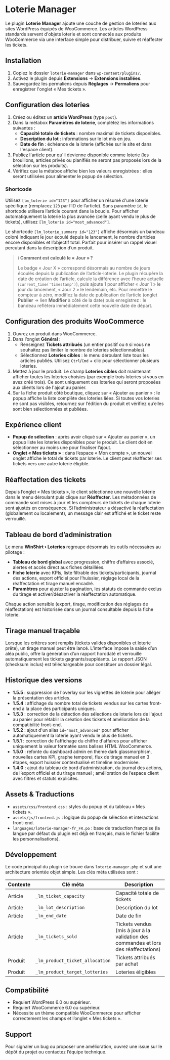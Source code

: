 # Loterie Manager

Le plugin **Loterie Manager** ajoute une couche de gestion de loteries aux sites WordPress équipés de WooCommerce. Les articles WordPress standards servent d'objets loterie et sont connectés aux produits WooCommerce via une interface simple pour distribuer, suivre et réaffecter les tickets.

## Installation

1. Copiez le dossier `loterie-manager` dans `wp-content/plugins/`.
2. Activez le plugin depuis **Extensions** → **Extensions installées**.
3. Sauvegardez les permaliens depuis **Réglages** → **Permaliens** pour enregistrer l'onglet « Mes tickets ».

## Configuration des loteries

1. Créez ou éditez un **article WordPress** (type `post`).
2. Dans la métabox **Paramètres de loterie**, complétez les informations suivantes :
   - **Capacité totale de tickets** : nombre maximal de tickets disponibles.
   - **Description du lot** : informations sur le lot mis en jeu.
   - **Date de fin** : échéance de la loterie (affichée sur le site et dans l'espace client).
3. Publiez l'article pour qu'il devienne disponible comme loterie (les brouillons, articles privés ou planifiés ne seront pas proposés lors de la sélection sur les produits).
4. Vérifiez que la métabox affiche bien les valeurs enregistrées : elles seront utilisées pour alimenter le popup de sélection.

### Shortcode

Utilisez `[lm_loterie id="123"]` pour afficher un résumé d'une loterie spécifique (remplacez `123` par l’ID de l’article). Sans paramètre `id`, le shortcode utilisera l’article courant dans la boucle. Pour afficher automatiquement la loterie la plus avancée (celle ayant vendu le plus de tickets), utilisez `[lm_loterie id="most_advanced"]`.

Le shortcode `[lm_loterie_summary id="123"]` affiche désormais un bandeau coloré indiquant le jour écoulé depuis le lancement, le nombre d’articles encore disponibles et l’objectif total. Parfait pour insérer un rappel visuel percutant dans la description d’un produit.

> ℹ️ **Comment est calculé le « Jour » ?**
>
> Le badge « Jour X » correspond désormais au nombre de jours écoulés depuis la publication de l’article-loterie. Le plugin récupère la date de création de l’article, calcule la différence avec l’heure actuelle (`current_time('timestamp')`), puis ajoute 1 pour afficher « Jour 1 » le jour du lancement, « Jour 2 » le lendemain, etc. Pour remettre le compteur à zéro, modifiez la date de publication de l’article (onglet **Publier** → lien **Modifier** à côté de la date) puis enregistrez : le bandeau reflètera immédiatement cette nouvelle date de départ.

## Configuration des produits WooCommerce

1. Ouvrez un produit dans WooCommerce.
2. Dans l’onglet **Général** :
   - Renseignez **Tickets attribués** (un entier positif ou `0` si vous ne souhaitez pas limiter le nombre de loteries sélectionnables).
   - Sélectionnez **Loteries cibles** : le menu déroulant liste tous les articles publiés. Utilisez `Ctrl`/`Cmd` + clic pour sélectionner plusieurs loteries.
3. Mettez à jour le produit. Le champ **Loteries cibles** doit maintenant afficher toutes les loteries choisies (par exemple trois loteries si vous en avez créé trois). Ce sont uniquement ces loteries qui seront proposées aux clients lors de l'ajout au panier.
4. Sur la fiche produit côté boutique, cliquez sur « Ajouter au panier » : le popup affiche la liste complète des loteries liées. Si toutes vos loteries ne sont pas visibles, retournez sur l’édition du produit et vérifiez qu’elles sont bien sélectionnées et publiées.

## Expérience client

- **Popup de sélection** : après avoir cliqué sur « Ajouter au panier », un popup liste les loteries disponibles pour le produit. Le client doit en sélectionner au moins une pour finaliser l’ajout.
- **Onglet « Mes tickets »** : dans l’espace « Mon compte », un nouvel onglet affiche le total de tickets par loterie. Le client peut réaffecter ses tickets vers une autre loterie éligible.

## Réaffectation des tickets

Depuis l’onglet « Mes tickets », le client sélectionne une nouvelle loterie dans le menu déroulant puis clique sur **Réaffecter**. Les métadonnées de commande sont mises à jour et les compteurs de tickets de chaque loterie sont ajustés en conséquence. Si l’administrateur a désactivé la réaffectation (globalement ou localement), un message clair est affiché et le ticket reste verrouillé.

## Tableau de bord d’administration

Le menu **WinShirt › Loteries** regroupe désormais les outils nécessaires au pilotage :

- **Tableau de bord global** avec progression, chiffre d’affaires associé, alertes et accès direct aux fiches détaillées.
- **Fiche loterie** avec KPIs, liste filtrable des tickets/participants, journal des actions, export officiel pour l’huissier, réglage local de la réaffectation et tirage manuel encadré.
- **Paramètres** pour ajuster la pagination, les statuts de commande exclus du tirage et activer/désactiver la réaffectation automatique.

Chaque action sensible (export, tirage, modification des réglages de réaffectation) est historisée dans un journal consultable depuis la fiche loterie.

## Tirage manuel traçable

Lorsque les critères sont remplis (tickets valides disponibles et loterie prête), un tirage manuel peut être lancé. L’interface impose la saisie d’un aléa public, offre la génération d’un rapport horodaté et verrouille automatiquement les tickets gagnants/suppléants. Le rapport JSON (checksum inclus) est téléchargeable pour constituer un dossier légal.

## Historique des versions

- **1.5.5** : suppression de l'overlay sur les vignettes de loterie pour alléger la présentation des articles.
- **1.5.4** : affichage du nombre total de tickets vendus sur les cartes front-end à la place des participants uniques.
- **1.5.3** : correction de la détection des sélections de loterie lors de l'ajout au panier pour rétablir la création des tickets et amélioration de la compatibilité front-end.
- **1.5.2** : ajout d'un alias `id="most_advanced"` pour afficher automatiquement la loterie ayant vendu le plus de tickets.
- **1.5.1** : correction de l'affichage du chiffre d'affaires pour afficher uniquement la valeur formatée sans balises HTML WooCommerce.
- **1.5.0** : refonte du dashboard admin en thème dark glassmorphism, nouvelles cartes KPI, graphe temporel, flux de tirage manuel en 3 étapes, export huissier contextualisé et timeline modernisée.
- **1.4.0** : ajout du tableau de bord d’administration, du journal des actions, de l’export officiel et du tirage manuel ; amélioration de l’espace client avec filtres et statuts explicites.

## Assets & Traductions

- `assets/css/frontend.css` : styles du popup et du tableau « Mes tickets ».
- `assets/js/frontend.js` : logique du popup de sélection et interactions front-end.
- `languages/loterie-manager-fr_FR.po` : base de traduction française (la langue par défaut du plugin est déjà en français, mais le fichier facilite les personnalisations).

## Développement

Le code principal du plugin se trouve dans `loterie-manager.php` et suit une architecture orientée objet simple. Les clés méta utilisées sont :

| Contexte | Clé méta | Description |
| --- | --- | --- |
| Article | `_lm_ticket_capacity` | Capacité totale de tickets |
| Article | `_lm_lot_description` | Description du lot |
| Article | `_lm_end_date` | Date de fin |
| Article | `_lm_tickets_sold` | Tickets vendus (mis à jour à la validation des commandes et lors des réaffectations) |
| Produit | `_lm_product_ticket_allocation` | Tickets attribués par achat |
| Produit | `_lm_product_target_lotteries` | Loteries éligibles |

## Compatibilité

- Requiert WordPress 6.0 ou supérieur.
- Requiert WooCommerce 6.0 ou supérieur.
- Nécessite un thème compatible WooCommerce pour afficher correctement les champs et l’onglet « Mes tickets ».

## Support

Pour signaler un bug ou proposer une amélioration, ouvrez une issue sur le dépôt du projet ou contactez l’équipe technique.
